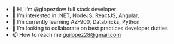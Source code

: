- 👋 Hi, I’m @glopezdow full stack developer 
- 👀 I’m interested in .NET, NodeJS, ReactJS, Angular, 
- 🌱 I’m currently learning AZ-900, Databricks, Python
- 💞️ I’m looking to collaborate on best practices developer dutties
- 📫 How to reach me guilopez28@gmail.com

<!---
glopezdow/glopezdow is a ✨ special ✨ repository because its `README.md` (this file) appears on your GitHub profile.
You can click the Preview link to take a look at your changes.
--->
